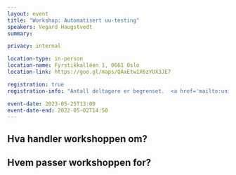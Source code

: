 ```yaml
---
layout: event
title: "Workshop: Automatisert uu-testing"
speakers: Vegard Haugstvedt
summary: 

privacy: internal

location-type: in-person
location-name: Fyrstikkalléen 1, 0661 Oslo
location-link: https://goo.gl/maps/QAxEtw1X6zYUX3JE7

registration: true
registration-info: "Antall deltagere er begrenset.  <a href='mailto:universell.utforming@nav.no?subject=Påmelding til automatisert uu-testing workshop'>Ta kontakt med oss via epost</a> om du er interessert i å delta."

event-date: 2023-05-25T13:00
event-date-end: 2022-05-02T14:50
---
```

## Hva handler workshoppen om?


## Hvem passer workshoppen for?
